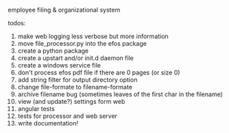 employee filing & organizational system


todos:

 1. make web logging less verbose but more information
 1. move file_processor.py into the efos package
 1. create a python package
 1. create a upstart and/or init.d daemon file
 1. create a windows service file
 1. don't process efos pdf file if there are 0 pages (or size 0)
 1. add string filter for output directory option
 1. change file-formate to filename-formate
 1. archive filename bug (sometimes leaves of the first char in the filename)
 1. view (and update?) settings form web
 1. angular tests
 1. tests for processor and web server
 1. write documentation!
 